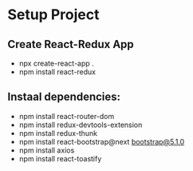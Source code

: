 # Setup Project

## Create React-Redux App

- npx create-react-app .
- npm install react-redux

## Instaal dependencies:

- npm install react-router-dom
- npm install redux-devtools-extension
- npm install redux-thunk
- npm install react-bootstrap@next bootstrap@5.1.0
- npm install axios
- npm install react-toastify
